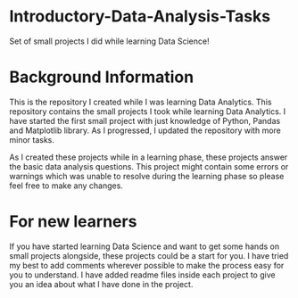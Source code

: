 # Introductory-Data-Analysis-Tasks
Set of small projects I did while learning Data Science!

# Background Information
This is the repository I created while I was learning Data Analytics. This repository contains the small projects I took while learning Data Analytics. I have started the first small project with just knowledge of Python, Pandas and Matplotlib library. As I progressed, I updated the repository with more minor tasks.

As I created these projects while in a learning phase, these projects answer the basic data analysis questions. This project might contain some errors or warnings which was unable to resolve during the learning phase so please feel free to make any changes.

# For new learners
If you have started learning Data Science and want to get some hands on small projects alongside, these projects could be a start for you. I have tried my best to add comments wherever possible to make the process easy for you to understand. I have added readme files inside each project to give you an idea about what I have done in the project.
